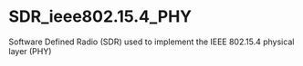 # SDR_ieee802.15.4_PHY
Software Defined Radio (SDR) used to implement the IEEE 802.15.4 physical layer (PHY)
